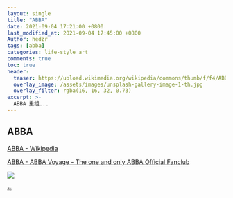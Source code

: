 ```yaml
---
layout: single
title: "ABBA"
date: 2021-09-04 17:21:00 +0800
last_modified_at: 2021-09-04 17:45:00 +0800
Author: hedzr
tags: [abba]
categories: life-style art
comments: true
toc: true
header:
  teaser: https://upload.wikimedia.org/wikipedia/commons/thumb/f/f4/ABBA-Logo.svg/2560px-ABBA-Logo.svg.png
  overlay_image: /assets/images/unsplash-gallery-image-1-th.jpg
  overlay_filter: rgba(16, 16, 32, 0.73)
excerpt: >-
  ABBA 重组...
---
```


## ABBA 

[ABBA - Wikipedia](https://en.wikipedia.org/wiki/ABBA) 

 [ABBA - ABBA Voyage - The one and only ABBA Official Fanclub](https://abbasite.com/) 

![](https://upload.wikimedia.org/wikipedia/commons/thumb/f/f4/ABBA-Logo.svg/2560px-ABBA-Logo.svg.png)

:end:

